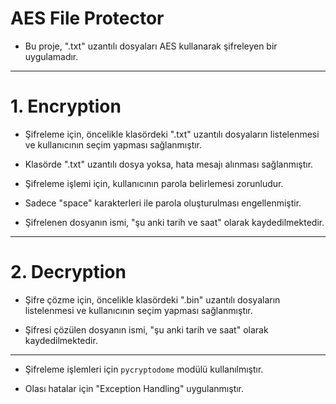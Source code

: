 # AES File Protector

- Bu proje, ".txt" uzantılı dosyaları AES kullanarak şifreleyen bir uygulamadır.

***

# 1. Encryption

- Şifreleme için, öncelikle klasördeki ".txt" uzantılı dosyaların listelenmesi ve kullanıcının seçim yapması sağlanmıştır.

- Klasörde ".txt" uzantılı dosya yoksa, hata mesajı alınması sağlanmıştır.

- Şifreleme işlemi için, kullanıcının parola belirlemesi zorunludur.

- Sadece "space" karakterleri ile parola oluşturulması engellenmiştir.

- Şifrelenen dosyanın ismi, "şu anki tarih ve saat" olarak kaydedilmektedir.

***

# 2. Decryption

- Şifre çözme için, öncelikle klasördeki ".bin" uzantılı dosyaların listelenmesi ve kullanıcının seçim yapması sağlanmıştır.

- Şifresi çözülen dosyanın ismi, "şu anki tarih ve saat" olarak kaydedilmektedir.

***

- Şifreleme işlemleri için `pycryptodome` modülü kullanılmıştır.

- Olası hatalar için "Exception Handling" uygulanmıştır.